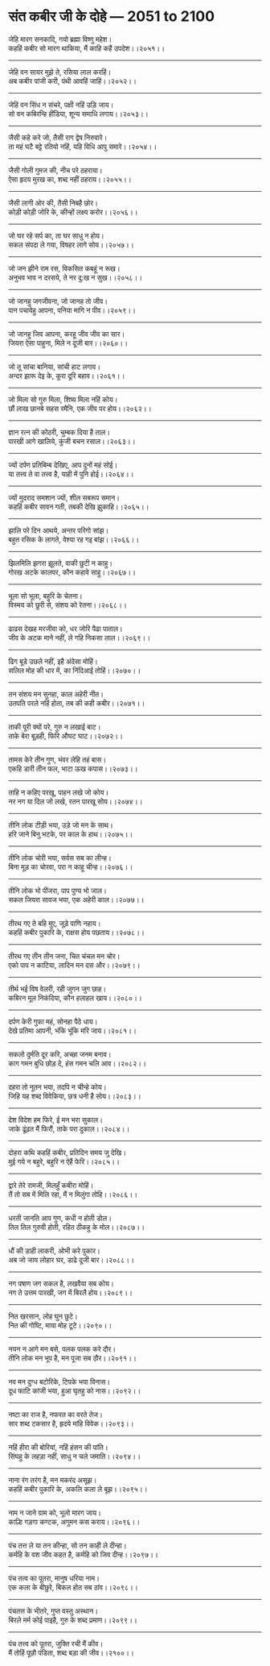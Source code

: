 # संत कबीर जी के दोहे — 2051 to 2100

जेहि मारग सनकादि, गयो ब्रह्मा विष्‍णु महेश।\
कहहिं कबीर सो मारग थाकिया, मैं काहि कहैं उपदेश।।२०५१।।

---

जेहि वन सायर मुझे ते, रसिया लाल करहिं।\
अब कबीर पांजी करी, पंथी आवहिं जाहिं।।२०५२।।

---

जेहि वन सिंध न संचरे, पक्षी नहिं उड़‍ि जाय।\
सो वन कबिरन्हि हींडिया, शून्‍य समाधि लगाय।।२०५३।।

---

जैसी कहे करे जो, तैसी राग द्वेष निरुवारे।\
ता महं घटै बट्टे रतियो नहिं, यहि विधि आपु समारे।।२०५४।।

---

जैसी गोली गुमज की, नीच परे ठहराया।\
ऐसा हृदय मुरख का, शब्‍द नहीं ठहराय।।२०५५।।

---

जैसी लागी ओर की, तैसी निबहै छोर।\
कोड़ी कोड़ी जोरि के, कीन्‍हों लक्ष्‍य करोर।।२०५६।।

---

जो घर रहे सर्प का, ता घर साधु न होय।\
सकल संपदा ले गया, विषहर लागे सोय।।२०५७।।

---

जो जन झीने राम रस, विकसित कबहूं न रूख।\
अनुभव भाव न दरसये, ते नर दु:ख न सुख।।२०५८।।

---

जो जानहु जगजीवना, जो जानह तो जीव।\
पान पचायेहु आपना, पनिया मागि न पीव।।२०५९।।

---

जो जानहु जिव आपना, करहू जीव जीव का सार।\
जियरा ऐसा पाहुना, मिले न दूजी बार।।२०६०।।

---

जो तू सांचा बानिया, सांची हाट लगाव।\
अन्‍दर झारू देइ के, कूरा दूरि बहाव।।२०६१।।

---

जो मिला सो गुरु मिला, शिष्‍य मिला नहिं कोय।\
छौं लाख छानबे सहस रमैनि, एक जीव पर होय।।२०६२।।

---

ज्ञान रत्‍न की कोठरी, चुम्‍बक दिया है ताल।\
पारखी आगे खालिये, कुंजी बचन रसाल।।२०६३।।

---

ज्‍यों दर्पण प्रतिबिम्‍ब देखिए, आप दुनों महं सोई।\
या तत्त्‍व ते वा तत्त्‍व है, याही में पुनि होई।।२०६४।।

---

ज्‍यों मुदराद समशान ज्‍यों, शील सबरूप समान।\
कहहिं कबीर सावन गती, तबकी देख‍ि झुकाहि।।२०६५।।

---

झालि परे दिन आथये, अन्‍तर परिगो सांझ।\
बहुत रसिक के लागते, वेश्‍या रह गइ बांझ।।२०६६।।

---

झिलमिलि‍ झगरा झूलते, वाकी छुटी न काहु।\
गोरख अटके कालपर, कौन कहावे साहु।।२०६७।।

---

भूला सो भूला, बहुरि के चेतना।\
विस्‍मय को छुरी से, संशय को रेतना।।२०६८।।

---

ढाढस देखह मरजीवा को, धर जोरि पैढा पाताल।\
जीव के अटक माने नहीं, ले गहि निकसा लाल।।२०६९।।

---

ढिग बूडे उछले नहीं, इहै अंदेसा मोहिं।\
सलिल मोह की धार में, का निंदिआई तोहिं।।२०७०।।

---

तन संशय मन सुनहा, काल अहेरी नीत।\
उतपति परले नहिं होता, तब की कही कबीर।।२०७१।।

---

ताकी पूरी क्‍यों परे, गुरु न लखाई बाट।\
ताके बेरा बूड़ही, फिरि औघट घाट।।२०७२।।

---

तामस केरे तीन गुण, भंवर लेहि तहं बास।\
एकहि डारी तीन फल, भाटा ऊख कपास।।२०७३।।

---

ताहि न कहिए परखू, पाहन लखे जो कोय।\
नर नग या दिल जो लखे, रतन पारखू सोय।।२०७४।।

---

तीनि लोक टीड़ी भया, उड़े जो मन के साथ।\
हरि जाने बिनु भटके, पर काल के हाथ।।२०७५।।

---

तीनि लोक चोरी भया, सर्वस सब का लीन्‍ह।\
बिना मूड़ का चोरवा, परा न काहू चीन्‍ह।।२०७६।।

---

तीनि लोक भो पींजरा, पाप पुण्‍य भो जाल।\
सकल जियरा सावज भया, एक अहेरी काल।।२०७७।।

---

तीरथ गए ते बहि मुए, जूड़े पाणि नहाय।\
कहहिं कबीर पुकारि के, राक्षस होय पछताय।।२०७८।।

---

तीरथ गए तीन तीन जना, चित चंचल मन चोर।\
एको पाप न काटिया, लादिन मन दस और।।२०७९।।

---

तीर्थ भई विष वेलरी, रही जुगन जुग छाह।\
कबिरन मूल निकंदिया, कौन हलाहल खाय।।२०८०।।

---

दर्पण केरी गुफा महं, सोनहा पैठे धाय।\
देखे प्रतिमा आपनी, भंकि भूंकि मरि जाय।।२०८१।।

---

सकलो दुर्मति दूर करि, अच्‍छा जनम बनाव।\
काग गमन बुधि छोड़ दे, हंस गमन चलि आव।।२०८२।।

---

दहरा तो नूतन भया, तदपि न चीन्‍हे कोय।\
जिहि यह शब्‍द विवेकिया, छत्र धनी है सोय।।२०८३।।

---

देश विदेश हम फिरे, ई मन भरा सुकाल।\
जाके ढूंढ़त मैं फिरौं, ताके परा दुकाल।।२०८४।।

---

दोहरा कथि कहहिं कबीर, प्रतिदिन समय जु देखि।\
मुई गये न बहुरे, बहुरि न ऐहैं फेरि।।२०८५।।

---

द्वारे तेरे रामजी, मिलहुँ कबीरा मोहिं।\
तैं तो सब में मिलि रहा, मैं न मिलुंगा तोहि।।२०८६।।

---

धरती जानति आप गुण, कधी न होती डोल।\
तिल तिल गुरुवी होती, रहित ठीकहु के मोल।।२०८७।।

---

धौं की डाही लाकरी, ओभी करे पुकार।\
अब जो जाय लोहार घर, डाढे दूजी बार।।२०८८।।

---

नग पषाण जग सकल है, लखवैया सब कोय।\
नग ते उत्तम पारखी, जग में बिरलै होय।।२०८९।।

---

नित खरसान, लोह घुन छुटे।\
नित की गोष्टि, माया मोह टूटे।।२०९०।।

---

नयन न आगे मन बसे, पलक पलक करे दौर।\
तीनि लोक मन भूप है, मन पूजा सब ठौर।।२०९१।।

---

नव मन दुग्‍ध बटोरिके, टिपके भया विनास।\
दूध फाटि कांजी भया, हुआ घृतहु को नास।।२०९२।।

---

नष्‍टा का राज है, नफरत का वरते तेज।\
सार शब्‍द टकसार है, हृदये मांहि विवेक।।२०९३।।

---

नहिं हीरा की बोरियां, नहिं हंसन की पांति।\
सिंघहु के लहड़ा नहीं, साधु न चले जमाति।।२०९४।।

---

नाना रंग तरंग है, मन मकरंद असूझ।\
कहहिं कबीर पुकारि के, अकलि कला ले बूझ।।२०९५।।

---

नाम न जाने ग्राम को, भूलो मारग जाय।\
काल्हि गड़गा कण्‍टक, अगुमन कस कराय।।२०९६।।

---

पंच तत्त ले या तन कीन्‍हा, सो तन काही ले दीन्‍हा।\
कर्महि के वश जीव कहत है, कर्महि को जिव दीन्‍ह।।२०९७।।

---

पंच तत्‍व का पूतरा, मानुष धरिया नाम।\
एक कला के बीछुरे, बिकल होत सब ठांव।।२०९८।।

---

पंचतत्त के भीतरे, गुप्‍त वस्‍तु अस्‍थान।\
बिरले मर्म कोई पाइहै, गुरु के शब्‍द प्रमाण।।२०९९।।

---

पंच तत्त्‍व को पूतरा, जुक्ति रची मैं कीव।\
मैं तोहिं पूछौ पंडिता, शब्‍द बड़ा की जीव।।२१००।।
